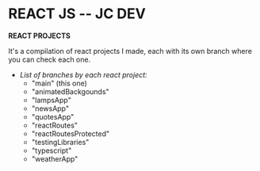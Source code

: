 # REACT JS -- JC DEV

**REACT PROJECTS**

It's a compilation of react projects I made, each with its own branch where you can check each one.

- *List of branches by each react project:*
    - "main" (this one)
    - "animatedBackgounds"
    - "lampsApp"
    - "newsApp"
    - "quotesApp"
    - "reactRoutes"
    - "reactRoutesProtected"
    - "testingLibraries"
    - "typescript"
    - "weatherApp"
    
